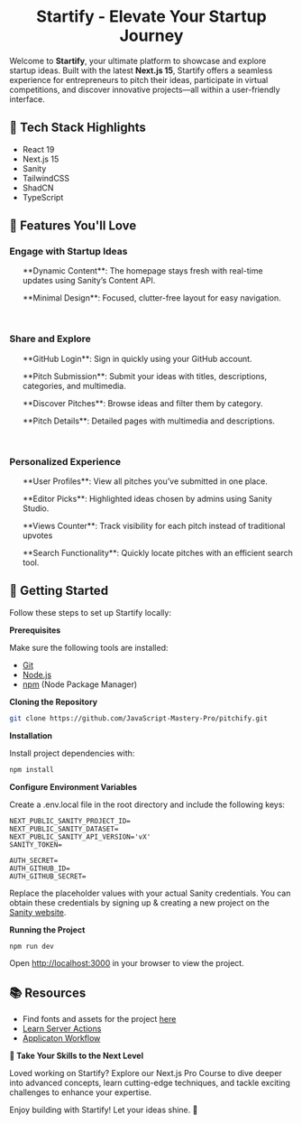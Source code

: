 <div align="center">
<h1 align="center">Startify - Elevate Your Startup Journey </h1>
</div>

Welcome to **Startify**, your ultimate platform to showcase and explore startup ideas. Built with the latest **Next.js 15**, Startify offers a seamless experience for entrepreneurs to pitch their ideas, participate in virtual competitions, and discover innovative projects—all within a user-friendly interface.


## <a name="tech-stack">🔧 Tech Stack Highlights</a>

- React 19
- Next.js 15
- Sanity
- TailwindCSS
- ShadCN
- TypeScript


## <a name="features">🌟 Features You'll Love</a>

<h3>Engage with Startup Ideas</h3>
<ul>**Dynamic Content**: The homepage stays fresh with real-time updates using Sanity’s Content API.</ul>
<ul>**Minimal Design**: Focused, clutter-free layout for easy navigation.</ul>
<br>

<h3>Share and Explore</h3>
<ul>**GitHub Login**: Sign in quickly using your GitHub account.</ul>
<ul>**Pitch Submission**: Submit your ideas with titles, descriptions, categories, and multimedia.</ul>
<ul>**Discover Pitches**: Browse ideas and filter them by category.</ul>
<ul>**Pitch Details**: Detailed pages with multimedia and descriptions.</ul>
<br>

<h3>Personalized Experience</h3>
<ul>**User Profiles**: View all pitches you’ve submitted in one place.</ul>
<ul>**Editor Picks**: Highlighted ideas chosen by admins using Sanity Studio.</ul>
<ul>**Views Counter**: Track visibility for each pitch instead of traditional upvotes</ul>
<ul>**Search Functionality**: Quickly locate pitches with an efficient search tool.</ul>


## <a name="getting-started">🚀 Getting Started</a>
Follow these steps to set up Startify locally:

**Prerequisites**

Make sure the following tools are installed:

- [Git](https://git-scm.com/)
- [Node.js](https://nodejs.org/en)
- [npm](https://www.npmjs.com/) (Node Package Manager)

**Cloning the Repository**

```bash
git clone https://github.com/JavaScript-Mastery-Pro/pitchify.git
```

**Installation**

Install project dependencies with:

```bash
npm install
```

**Configure Environment Variables**

Create a .env.local file in the root directory and include the following keys:

```env
NEXT_PUBLIC_SANITY_PROJECT_ID=
NEXT_PUBLIC_SANITY_DATASET=
NEXT_PUBLIC_SANITY_API_VERSION='vX'
SANITY_TOKEN=

AUTH_SECRET= 
AUTH_GITHUB_ID=
AUTH_GITHUB_SECRET=
```

Replace the placeholder values with your actual Sanity credentials. You can obtain these credentials by signing up &
creating a new project on the [Sanity website](https://www.sanity.io/).

**Running the Project**

```bash
npm run dev
```

Open [http://localhost:3000](http://localhost:3000) in your browser to view the project.


## <a name="links">📚 Resources</a>

- Find fonts and assets for the project [here](https://drive.google.com/file/d/1OEFHnEq5pQFP86u8FOBLBBNxKPsbjjqU/view?usp=sharing)
- [Learn Server Actions](https://youtu.be/FKZAXFjxlJI?feature=shared)
- [Applicaton Workflow](https://miro.com/app/board/uXjVLT_tMdU=/?share_link_id=580854757703)


**🔄 Take Your Skills to the Next Level**

Loved working on Startify? Explore our Next.js Pro Course to dive deeper into advanced concepts, learn cutting-edge techniques, and tackle exciting challenges to enhance your expertise.

Enjoy building with Startify! Let your ideas shine. 🚀
